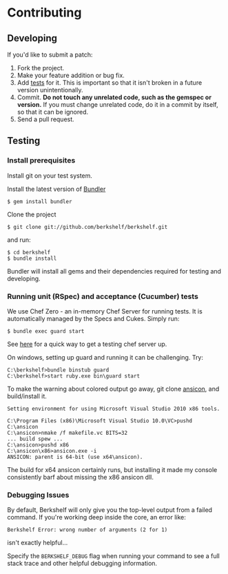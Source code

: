 # Contributing

## Developing

If you'd like to submit a patch:

1. Fork the project.
2. Make your feature addition or bug fix.
3. Add [tests](#testing) for it. This is important so that it isn't broken in a
   future version unintentionally.
4. Commit. **Do not touch any unrelated code, such as the gemspec or version.**
   If you must change unrelated code, do it in a commit by itself, so that it
   can be ignored.
5. Send a pull request.

## Testing

### Install prerequisites

Install git on your test system.

Install the latest version of [Bundler](http://gembundler.com)

    $ gem install bundler

Clone the project

    $ git clone git://github.com/berkshelf/berkshelf.git

and run:

    $ cd berkshelf
    $ bundle install

Bundler will install all gems and their dependencies required for testing and developing.

### Running unit (RSpec) and acceptance (Cucumber) tests

We use Chef Zero - an in-memory Chef Server for running tests. It is automatically managed by the Specs and Cukes. Simply run:

    $ bundle exec guard start

See [here](https://github.com/tdegrunt/vagrant-chef-server-bootstrap) for a
quick way to get a testing chef server up.

On windows, setting up guard and running it can be challenging. Try:

    C:\berkshelf>bundle binstub guard
    C:\berkshelf>start ruby.exe bin\guard start

To make the warning about colored output go away, git clone [ansicon](https://github.com/adoxa/ansicon), and build/install it.

    Setting environment for using Microsoft Visual Studio 2010 x86 tools.
    
    C:\Program Files (x86)\Microsoft Visual Studio 10.0\VC>pushd C:\ansicon
    C:\ansicon>nmake /f makefile.vc BITS=32
    ... build spew ...
    C:\ansicon>pushd x86
    C:\ansicon\x86>ansicon.exe -i
    ANSICON: parent is 64-bit (use x64\ansicon).

The build for x64 ansicon certainly runs, but installing it made my console consistently barf about missing the x86 ansicon dll.

### Debugging Issues
By default, Berkshelf will only give you the top-level output from a failed command. If you're working deep inside the core, an error like:

    Berkshelf Error: wrong number of arguments (2 for 1)

isn't exactly helpful...

Specify the `BERKSHELF_DEBUG` flag when running your command to see a full stack trace and other helpful debugging information.
